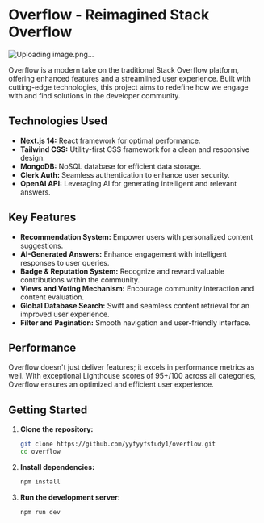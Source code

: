 
# Overflow - Reimagined Stack Overflow

![Uploading image.png…]()


Overflow is a modern take on the traditional Stack Overflow platform, offering
enhanced features and a streamlined user experience. Built with cutting-edge
technologies, this project aims to redefine how we engage with and find
solutions in the developer community.

## Technologies Used

- **Next.js 14:** React framework for optimal performance.
- **Tailwind CSS:** Utility-first CSS framework for a clean and responsive
  design.
- **MongoDB:** NoSQL database for efficient data storage.
- **Clerk Auth:** Seamless authentication to enhance user security.
- **OpenAI API:** Leveraging AI for generating intelligent and relevant answers.

## Key Features

- **Recommendation System:** Empower users with personalized content
  suggestions.
- **AI-Generated Answers:** Enhance engagement with intelligent responses to
  user queries.
- **Badge & Reputation System:** Recognize and reward valuable contributions
  within the community.
- **Views and Voting Mechanism:** Encourage community interaction and content
  evaluation.
- **Global Database Search:** Swift and seamless content retrieval for an
  improved user experience.
- **Filter and Pagination:** Smooth navigation and user-friendly interface.

## Performance

Overflow doesn't just deliver features; it excels in performance metrics as
well. With exceptional Lighthouse scores of 95+/100 across all categories,
Overflow ensures an optimized and efficient user experience.

## Getting Started

1. **Clone the repository:**
   ```bash
   git clone https://github.com/yyfyyfstudy1/overflow.git
   cd overflow
   ```

2. **Install dependencies:**
   ```bash
   npm install
   ```

3. **Run the development server:**
   ```bash
   npm run dev
   ```

